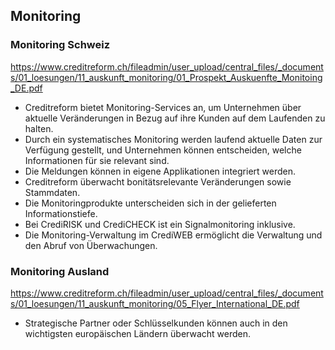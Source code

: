 ## Monitoring

### Monitoring Schweiz
https://www.creditreform.ch/fileadmin/user_upload/central_files/_documents/01_loesungen/11_auskunft_monitoring/01_Prospekt_Auskuenfte_Monitoing_DE.pdf
- Creditreform bietet Monitoring-Services an, um Unternehmen über aktuelle Veränderungen in Bezug auf ihre Kunden auf dem Laufenden zu halten.
- Durch ein systematisches Monitoring werden laufend aktuelle Daten zur Verfügung gestellt, und Unternehmen können entscheiden, welche Informationen für sie relevant sind.
- Die Meldungen können in eigene Applikationen integriert werden.
- Creditreform überwacht bonitätsrelevante Veränderungen sowie Stammdaten.
- Die Monitoringprodukte unterscheiden sich in der gelieferten Informationstiefe.
- Bei CrediRISK und CrediCHECK ist ein Signalmonitoring inklusive.
- Die Monitoring-Verwaltung im CrediWEB ermöglicht die Verwaltung und den Abruf von Überwachungen.

### Monitoring Ausland
https://www.creditreform.ch/fileadmin/user_upload/central_files/_documents/01_loesungen/11_auskunft_monitoring/05_Flyer_International_DE.pdf
- Strategische Partner oder Schlüsselkunden können auch in den wichtigsten europäischen Ländern überwacht werden.
